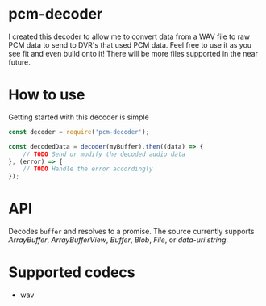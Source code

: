 # pcm-decoder
I created this decoder to allow me to convert data from a WAV file to raw PCM data to send to DVR's that used PCM data. 
Feel free to use it as you see fit and even build onto it! There will be more files supported in the near future.

# How to use
Getting started with this decoder is simple

```javascript
const decoder = require('pcm-decoder');

const decodedData = decoder(myBuffer).then((data) => {
    // TODO Send or modify the decoded audio data
}, (error) => {
    // TODO Handle the error accordingly
});
```

# API
Decodes `buffer` and resolves to a promise. The source currently supports *ArrayBuffer*, *ArrayBufferView*, *Buffer*, *Blob*, *File*, or *data-uri string*.

# Supported codecs
 - wav